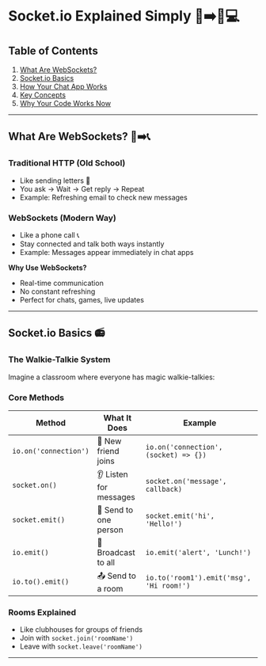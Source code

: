 # Socket.io Explained Simply 🧒➡️👨💻

## Table of Contents
1. [What Are WebSockets?](#what-are-websockets)
2. [Socket.io Basics](#socketio-basics)
3. [How Your Chat App Works](#how-your-chat-app-works)
4. [Key Concepts](#key-concepts)
5. [Why Your Code Works Now](#why-your-code-works-now)

---

## What Are WebSockets? 🏤➡️📞

### Traditional HTTP (Old School)
- Like sending letters 🏤
- You ask → Wait → Get reply → Repeat
- Example: Refreshing email to check new messages

### WebSockets (Modern Way)
- Like a phone call 📞
- Stay connected and talk both ways instantly
- Example: Messages appear immediately in chat apps

**Why Use WebSockets?**
- Real-time communication
- No constant refreshing
- Perfect for chats, games, live updates

---

## Socket.io Basics 📻

### The Walkie-Talkie System
Imagine a classroom where everyone has magic walkie-talkies:

### Core Methods
| Method | What It Does | Example |
|--------|-------------|---------|
| `io.on('connection')` | 👋 New friend joins | `io.on('connection', (socket) => {})` |
| `socket.on()` | 👂 Listen for messages | `socket.on('message', callback)` |
| `socket.emit()` | 📨 Send to one person | `socket.emit('hi', 'Hello!')` |
| `io.emit()` | 📢 Broadcast to all | `io.emit('alert', 'Lunch!')` |
| `io.to().emit()` | 📤 Send to a room | `io.to('room1').emit('msg', 'Hi room!')` |

### Rooms Explained
- Like clubhouses for groups of friends
- Join with `socket.join('roomName')`
- Leave with `socket.leave('roomName')`

---

